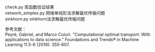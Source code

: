 check.py            库函数验证结果  
network_simplex.py  网络单纯形法求解最优传输问题  
sinkhorn.py         sinkhorn法求解最优传输问题  

参考文献：  
Peyré, Gabriel, and Marco Cuturi. "Computational optimal transport: With applications to data science." Foundations and Trends® in Machine Learning 11.5-6 (2019): 355-607.  
